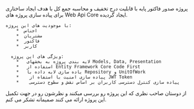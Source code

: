 پروژه صدور فاکتور پایه با قابلیت درج تخفیف و محاسبه جمع کل با هدف ایجاد ساختاری برای پیاده سازی پروژه های Web Api Core ایجاد گردیده.
	
    با موجودیت های این پروژه:   
        *  اجناس
        *  مشتریان
        *  فاکتور 
        *  کاربر
	
      ویژگی های این پروژه:
        *   لایه بندی پروژه به بخشهای Models, Data, Presentation
        *   استفاده از Entity Framework Core Code First
        *   یاده سازی لایه داده با Repository و UnitOfWork
        *    پیاده سازی امنیت با استفاه از JWT Token
        *    پیاده سازی کنترل دسترسی کاربران بر اساس نقش و سطوح دسترسی

از دوستان صاحب نظری که این پروژه رو بررسی میکنند و نظرشون رو در جهت تکمیل این پروژه ارائه می کنند صمیمانه تشکر می کنم.
